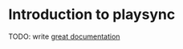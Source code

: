 # Introduction to playsync

TODO: write [great documentation](http://jacobian.org/writing/what-to-write/)
